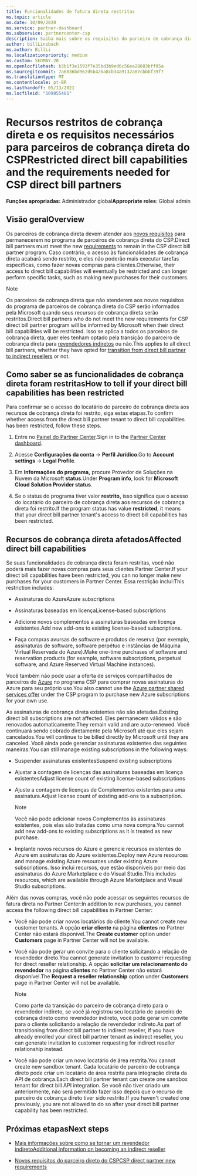 ```yaml
---
title: Funcionalidades de fatura direta restritas
ms.topic: article
ms.date: 10/09/2020
ms.service: partner-dashboard
ms.subservice: partnercenter-csp
description: Saiba mais sobre os requisitos do parceiro de cobrança direta do CSP e o que fazer para evitar que as funcionalidades se restrinam. Descubra se suas funcionalidades foram restritas.
author: billLinzbach
ms.author: BillLi
ms.localizationpriority: medium
ms.custom: SEOMAY.20
ms.openlocfilehash: b3b1f3e1593f7e35bd3b9ed6c56ea28683bff95a
ms.sourcegitcommit: 7a6836bd962d5b426a8cb34a9132a87cbbbf39f7
ms.translationtype: MT
ms.contentlocale: pt-BR
ms.lasthandoff: 05/13/2021
ms.locfileid: "109855481"
---
```

# <a name="restricted-direct-bill-capabilities-and-the-requirements-needed-for-csp-direct-bill-partners"></a><span data-ttu-id="6eaa4-104">Recursos restritos de cobrança direta e os requisitos necessários para parceiros de cobrança direta do CSP</span><span class="sxs-lookup"><span data-stu-id="6eaa4-104">Restricted direct bill capabilities and the requirements needed for CSP direct bill partners</span></span>

<span data-ttu-id="6eaa4-105">**Funções apropriadas:** Administrador global</span><span class="sxs-lookup"><span data-stu-id="6eaa4-105">**Appropriate roles**: Global admin</span></span>

## <a name="overview"></a><span data-ttu-id="6eaa4-106">Visão geral</span><span class="sxs-lookup"><span data-stu-id="6eaa4-106">Overview</span></span>

<span data-ttu-id="6eaa4-107">Os parceiros de cobrança direta devem atender aos [novos requisitos](direct-partner-new-requirements.md) para permanecerem no programa de parceiros de cobrança direta do CSP.</span><span class="sxs-lookup"><span data-stu-id="6eaa4-107">Direct bill partners must meet the new [requirements](direct-partner-new-requirements.md) to remain in the CSP direct bill partner program.</span></span> <span data-ttu-id="6eaa4-108">Caso contrário, o acesso às funcionalidades de cobrança direta acabará sendo restrito, e eles não poderão mais executar tarefas específicas, como fazer novas compras para clientes.</span><span class="sxs-lookup"><span data-stu-id="6eaa4-108">Otherwise, their access to direct bill capabilities will eventually be restricted and can longer perform specific tasks, such as making new purchases for their customers.</span></span>

> [!Note]
> <span data-ttu-id="6eaa4-109">Os parceiros de cobrança direta que não atenderem aos novos requisitos do programa de parceiros de cobrança direta do CSP serão informados pela Microsoft quando seus recursos de cobrança direta serão restritos.</span><span class="sxs-lookup"><span data-stu-id="6eaa4-109">Direct bill partners who do not meet the new requirements for CSP direct bill partner program will be informed by Microsoft when their direct bill capabilities will be restricted.</span></span> <span data-ttu-id="6eaa4-110">Isso se aplica a todos os parceiros de cobrança direta, quer eles tenham optado pela transição do parceiro de cobrança direta para [revendedores indiretos](transition-direct-to-indirect.md) ou não.</span><span class="sxs-lookup"><span data-stu-id="6eaa4-110">This applies to all direct bill partners, whether they have opted for [transition from direct bill partner to indirect resellers](transition-direct-to-indirect.md) or not.</span></span>  

## <a name="how-to-tell-if-your-direct-bill-capabilities-has-been-restricted"></a><span data-ttu-id="6eaa4-111">Como saber se as funcionalidades de cobrança direta foram restritas</span><span class="sxs-lookup"><span data-stu-id="6eaa4-111">How to tell if your direct bill capabilities has been restricted</span></span>

<span data-ttu-id="6eaa4-112">Para confirmar se o acesso do locatário do parceiro de cobrança direta aos recursos de cobrança direta foi restrito, siga estas etapas.</span><span class="sxs-lookup"><span data-stu-id="6eaa4-112">To confirm whether access from the direct bill partner tenant to direct bill capabilities has been restricted, follow these steps.</span></span>

1. <span data-ttu-id="6eaa4-113">Entre no [Painel do Partner Center](https://partner.microsoft.com/dashboard).</span><span class="sxs-lookup"><span data-stu-id="6eaa4-113">Sign in to the [Partner Center dashboard](https://partner.microsoft.com/dashboard).</span></span>

2. <span data-ttu-id="6eaa4-114">Acesse **Configurações da conta**  ->  **Perfil Jurídico**.</span><span class="sxs-lookup"><span data-stu-id="6eaa4-114">Go to **Account settings** -> **Legal Profile**.</span></span>

3. <span data-ttu-id="6eaa4-115">Em **Informações do programa,** procure Provedor de Soluções na Nuvem da Microsoft **status**.</span><span class="sxs-lookup"><span data-stu-id="6eaa4-115">Under **Program info**, look for **Microsoft Cloud Solution Provider status**.</span></span>

4. <span data-ttu-id="6eaa4-116">Se o status do programa tiver valor **restrito,** isso significa que o acesso do locatário do parceiro de cobrança direta aos recursos de cobrança direta foi restrito.</span><span class="sxs-lookup"><span data-stu-id="6eaa4-116">If the program status has value **restricted**, it means that your direct bill partner tenant's access to direct bill capabilities has been restricted.</span></span>

## <a name="affected-direct-bill-capabilities"></a><span data-ttu-id="6eaa4-117">Recursos de cobrança direta afetados</span><span class="sxs-lookup"><span data-stu-id="6eaa4-117">Affected direct bill capabilities</span></span>

<span data-ttu-id="6eaa4-118">Se suas funcionalidades de cobrança direta foram restritas, você não poderá mais fazer novas compras para seus clientes Partner Center.</span><span class="sxs-lookup"><span data-stu-id="6eaa4-118">If your direct bill capabilities have been restricted, you can no longer make new purchases for your customers in Partner Center.</span></span> <span data-ttu-id="6eaa4-119">Essa restrição inclui:</span><span class="sxs-lookup"><span data-stu-id="6eaa4-119">This restriction includes:</span></span>

- <span data-ttu-id="6eaa4-120">Assinaturas do Azure</span><span class="sxs-lookup"><span data-stu-id="6eaa4-120">Azure subscriptions</span></span>

- <span data-ttu-id="6eaa4-121">Assinaturas baseadas em licença</span><span class="sxs-lookup"><span data-stu-id="6eaa4-121">License-based subscriptions</span></span>

- <span data-ttu-id="6eaa4-122">Adicione novos complementos a assinaturas baseadas em licença existentes.</span><span class="sxs-lookup"><span data-stu-id="6eaa4-122">Add new add-ons to existing license-based subscriptions.</span></span>

- <span data-ttu-id="6eaa4-123">Faça compras avursas de software e produtos de reserva (por exemplo, assinaturas de software, software perpétuo e instâncias de Máquina Virtual Reservada do Azure).</span><span class="sxs-lookup"><span data-stu-id="6eaa4-123">Make one-time purchases of software and reservation products (for example, software subscriptions, perpetual software, and Azure Reserved Virtual Machine instances).</span></span>

<span data-ttu-id="6eaa4-124">Você também não pode usar a oferta de serviços compartilhados de parceiros do [Azure](shared-services.md) no programa CSP para comprar novas assinaturas do Azure para seu próprio uso.</span><span class="sxs-lookup"><span data-stu-id="6eaa4-124">You also cannot use the [Azure partner shared services offer](shared-services.md) under the CSP program to purchase new Azure subscriptions for your own use.</span></span>

<span data-ttu-id="6eaa4-125">As assinaturas de cobrança direta existentes não são afetadas.</span><span class="sxs-lookup"><span data-stu-id="6eaa4-125">Existing direct bill subscriptions are not affected.</span></span> <span data-ttu-id="6eaa4-126">Eles permanecem válidos e são renovados automaticamente.</span><span class="sxs-lookup"><span data-stu-id="6eaa4-126">They remain valid and are auto-renewed.</span></span> <span data-ttu-id="6eaa4-127">Você continuará sendo cobrado diretamente pela Microsoft até que eles sejam cancelados.</span><span class="sxs-lookup"><span data-stu-id="6eaa4-127">You will continue to be billed directly by Microsoft until they are canceled.</span></span> <span data-ttu-id="6eaa4-128">Você ainda pode gerenciar assinaturas existentes das seguintes maneiras:</span><span class="sxs-lookup"><span data-stu-id="6eaa4-128">You can still manage existing subscriptions in the following ways:</span></span>

- <span data-ttu-id="6eaa4-129">Suspender assinaturas existentes</span><span class="sxs-lookup"><span data-stu-id="6eaa4-129">Suspend existing subscriptions</span></span>

- <span data-ttu-id="6eaa4-130">Ajustar a contagem de licenças das assinaturas baseadas em licença existentes</span><span class="sxs-lookup"><span data-stu-id="6eaa4-130">Adjust license count of existing license-based subscriptions</span></span>

- <span data-ttu-id="6eaa4-131">Ajuste a contagem de licenças de Complementos existentes para uma assinatura.</span><span class="sxs-lookup"><span data-stu-id="6eaa4-131">Adjust license count of existing add-ons to a subscription.</span></span> 

    >[!Note]
    ><span data-ttu-id="6eaa4-132">Você não pode adicionar novos Complementos às assinaturas existentes, pois elas são tratadas como uma nova compra.</span><span class="sxs-lookup"><span data-stu-id="6eaa4-132">You cannot add new add-ons to existing subscriptions as it is treated as new purchase.</span></span>

- <span data-ttu-id="6eaa4-133">Implante novos recursos do Azure e gerencie recursos existentes do Azure em assinaturas do Azure existentes.</span><span class="sxs-lookup"><span data-stu-id="6eaa4-133">Deploy new Azure resources and manage existing Azure resources under existing Azure subscriptions.</span></span> <span data-ttu-id="6eaa4-134">Isso inclui recursos, que estão disponíveis por meio das assinaturas do Azure Marketplace e do Visual Studio.</span><span class="sxs-lookup"><span data-stu-id="6eaa4-134">This includes resources, which are available through Azure Marketplace and Visual Studio subscriptions.</span></span>

<span data-ttu-id="6eaa4-135">Além das novas compras, você não pode acessar os seguintes recursos de fatura direta no Partner Center:</span><span class="sxs-lookup"><span data-stu-id="6eaa4-135">In addition to new purchases, you cannot access the following direct bill capabilities in Partner Center:</span></span>

- <span data-ttu-id="6eaa4-136">Você não pode criar novos locatários do cliente.</span><span class="sxs-lookup"><span data-stu-id="6eaa4-136">You cannot create new customer tenants.</span></span> <span data-ttu-id="6eaa4-137">A opção **criar cliente** na página **clientes** no Partner Center não estará disponível.</span><span class="sxs-lookup"><span data-stu-id="6eaa4-137">The **Create customer** option under **Customers** page in Partner Center will not be available.</span></span>

- <span data-ttu-id="6eaa4-138">Você não pode gerar um convite para o cliente solicitando a relação de revendedor direto.</span><span class="sxs-lookup"><span data-stu-id="6eaa4-138">You cannot generate invitation to customer requesting for direct reseller relationship.</span></span> <span data-ttu-id="6eaa4-139">A opção **solicitar um relacionamento do revendedor** na página **clientes** no Partner Center não estará disponível.</span><span class="sxs-lookup"><span data-stu-id="6eaa4-139">The **Request a reseller relationship** option under **Customers** page in Partner Center will not be available.</span></span>

    >[!NOTE]
    ><span data-ttu-id="6eaa4-140">Como parte da transição do parceiro de cobrança direto para o revendedor indireto, se você já registrou seu locatário de parceiro de cobrança direto como revendedor indireto, você pode gerar um convite para o cliente solicitando a relação de revendedor indireto.</span><span class="sxs-lookup"><span data-stu-id="6eaa4-140">As part of transitioning from direct bill partner to indirect reseller, if you have already enrolled your direct bill partner tenant as indirect reseller, you can generate invitation to customer requesting for indirect reseller relationship instead.</span></span>

- <span data-ttu-id="6eaa4-141">Você não pode criar um novo locatário de área restrita.</span><span class="sxs-lookup"><span data-stu-id="6eaa4-141">You cannot create new sandbox tenant.</span></span> <span data-ttu-id="6eaa4-142">Cada locatário de parceiro de cobrança direto pode criar um locatário de área restrita para integração direta da API de cobrança.</span><span class="sxs-lookup"><span data-stu-id="6eaa4-142">Each direct bill partner tenant can create one sandbox tenant for direct bill API integration.</span></span> <span data-ttu-id="6eaa4-143">Se você não tiver criado um anteriormente, não será permitido fazer isso depois que o recurso de parceiro de cobrança direto tiver sido restrito.</span><span class="sxs-lookup"><span data-stu-id="6eaa4-143">If you haven't created one previously, you are not allowed to do so after your direct bill partner capability has been restricted.</span></span>  

## <a name="next-steps"></a><span data-ttu-id="6eaa4-144">Próximas etapas</span><span class="sxs-lookup"><span data-stu-id="6eaa4-144">Next steps</span></span>

- [<span data-ttu-id="6eaa4-145">Mais informações sobre como se tornar um revendedor indireto</span><span class="sxs-lookup"><span data-stu-id="6eaa4-145">Additional information on becoming an indirect reseller</span></span>](https://assetsprod.microsoft.com/csp-directbill-to-indirect-transition.pdf)

- [<span data-ttu-id="6eaa4-146">Novos requisitos do parceiro direto do CSP</span><span class="sxs-lookup"><span data-stu-id="6eaa4-146">CSP direct partner new requirements</span></span>](direct-partner-new-requirements.md)
